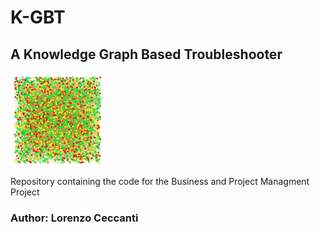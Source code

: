 # K-GBT
## A Knowledge Graph Based Troubleshooter

<img style='height: 30%; width: 30%; object-fit: contain' src="complete_graph.png" align="center">

Repository containing the code for the Business and Project Managment Project

### Author: Lorenzo Ceccanti

